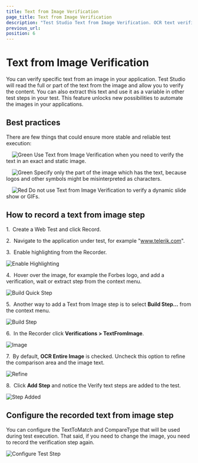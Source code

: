 ```yaml
---
title: Text from Image Verification
page_title: Text from Image Verification
description: "Test Studio Text from Image Verification. OCR text verification. Verify text from an image in Test Studio test run."
previous_url:
position: 6
---
```

# Text from Image Verification

You can verify specific text from an image in your application. Test Studio will read the full or part of the text from the image and allow you to verify the content. You can also extract this text and use it as a variable in other test steps in your test. This feature unlocks new possibilities to automate the images in your applications.

## Best practices

There are few things that could ensure more stable and reliable test execution:

&nbsp; &nbsp; ![Green][1] Use Text from Image Verification when you need to verify the text in an exact and static image.

&nbsp; &nbsp; ![Green][1] Specify only the part of the image which has the text, because logos and other symbols might be misinterpreted as characters.

&nbsp; &nbsp; ![Red][2] Do not use Text from Image Verification to verify a dynamic slide show or GIFs.

## How to record a text from image step

1.&nbsp; Create a Web Test and click Record.

2.&nbsp; Navigate to the application under test, for example "www.telerik.com".

3.&nbsp; Enable highlighting from the Recorder.

![Enable Highlighting][3]

4.&nbsp; Hover over the image, for example the Forbes logo, and add a verification, wait or extract step from the context menu.

![Build Quick Step][4]

5.&nbsp; Another way to add a Text from Image step is to select **Build Step...** from the context menu. 

![Build Step][5]

6.&nbsp; In the Recorder click **Verifications > TextFromImage**. 

![Image][6]

7.&nbsp; By default, **OCR Entire Image** is checked. Uncheck this option to refine the comparison area and the image text.

![Refine][7]

8.&nbsp; Click **Add Step** and notice the Verify text steps are added to the test.

![Step Added][8]

## Configure the recorded text from image step

You can configure the TextToMatch and CompareType that will be used during test execution. That said, if you need to change the image, you need to record the verification step again.

![Configure Test Step][9]

[1]: /img/features/recorder/verifications/text-from-image/fig1.png
[2]: /img/features/recorder/verifications/text-from-image/fig2.png
[3]: /img/features/recorder/verifications/text-from-image/fig3.png
[4]: /img/features/recorder/verifications/text-from-image/fig4.png
[5]: /img/features/recorder/verifications/text-from-image/fig5.png
[6]: /img/features/recorder/verifications/text-from-image/fig6.png
[7]: /img/features/recorder/verifications/text-from-image/fig7.png
[8]: /img/features/recorder/verifications/text-from-image/fig8.png
[9]: /img/features/recorder/verifications/text-from-image/fig9.png
